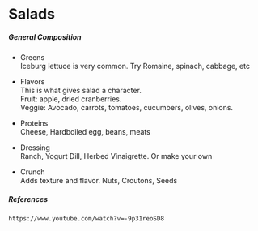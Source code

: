 # Salads

##### General Composition

* Greens  
  Iceburg lettuce is very common. Try Romaine, spinach, cabbage, etc

* Flavors  
  This is what gives salad a character.  
  Fruit: apple, dried cranberries.  
  Veggie: Avocado, carrots, tomatoes, cucumbers, olives, onions.

* Proteins  
  Cheese, Hardboiled egg, beans, meats

* Dressing  
  Ranch, Yogurt Dill, Herbed Vinaigrette. Or make your own

* Crunch  
  Adds texture and flavor. Nuts, Croutons, Seeds

##### References

```
https://www.youtube.com/watch?v=-9p31reoSD8
```



